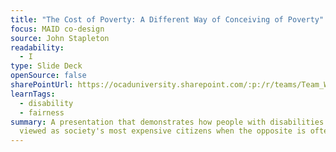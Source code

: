 ```yaml
---
title: "The Cost of Poverty: A Different Way of Conceiving of Poverty"
focus: MAID co-design
source: John Stapleton
readability:
  - I
type: Slide Deck
openSource: false
sharePointUrl: https://ocaduniversity.sharepoint.com/:p:/r/teams/Team_WeCount/Shared%20Documents/Resources%20and%20Tools/Literature%20(curated)/The%20Cost%20of%20Poverty%20-%20A%20Different%20Way%20of%20Conceiving%20of%20Poverty.pptx?d=wb42626a3af4a441b9e8ee2ac807233fd&csf=1&web=1&e=ZWYHTg
learnTags:
  - disability
  - fairness
summary: A presentation that demonstrates how people with disabilities are
  viewed as society's most expensive citizens when the opposite is often true.
---
```

